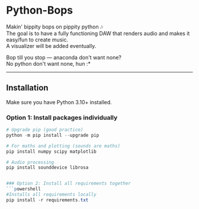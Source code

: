 # Python-Bops

Makin' bippity bops on pippity python 🎶  
The goal is to have a fully functioning DAW that renders audio and makes it easy/fun to create music.  
A visualizer will be added eventually.  

Bop till you stop — anaconda don't want none?  
No python don't want none, hun :*  

---

## Installation

Make sure you have Python 3.10+ installed.

### Option 1: Install packages individually

```powershell
# Upgrade pip (good practice)
python -m pip install --upgrade pip

# For maths and plotting (sounds are maths)
pip install numpy scipy matplotlib

# Audio processing
pip install sounddevice librosa


### Option 2: Install all requirements together
```powershell
#Installs all requirements locally
pip install -r requirements.txt

